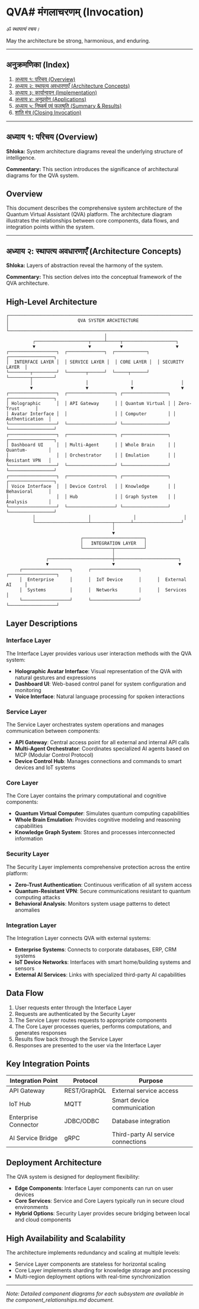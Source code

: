 # QVA# मंगलाचरणम् (Invocation)

_ॐ स्थापत्यं रचय।_

May the architecture be strong, harmonious, and enduring.

---

## अनुक्रमणिका (Index)

1. [अध्याय १: परिचय (Overview)](#adhyaya-1)
2. [अध्याय २: स्थापत्य अवधारणाएँ (Architecture Concepts)](#adhyaya-2)
3. [अध्याय ३: कार्यान्वयन (Implementation)](#adhyaya-3)
4. [अध्याय ४: अनुप्रयोग (Applications)](#adhyaya-4)
5. [अध्याय ५: निष्कर्ष एवं फलश्रुति (Summary & Results)](#adhyaya-5)
6. [शांति मंत्र (Closing Invocation)](#shanti)

---

## अध्याय १: परिचय (Overview) <a name="adhyaya-1"></a>

**Shloka:**
System architecture diagrams reveal the underlying structure of intelligence.

**Commentary:**
This section introduces the significance of architectural diagrams for the QVA system.

## Overview

This document describes the comprehensive system architecture of the Quantum Virtual Assistant (QVA) platform. The architecture diagram illustrates the relationships between core components, data flows, and integration points within the system.

---

## अध्याय २: स्थापत्य अवधारणाएँ (Architecture Concepts) <a name="adhyaya-2"></a>

**Shloka:**
Layers of abstraction reveal the harmony of the system.

**Commentary:**
This section delves into the conceptual framework of the QVA architecture.

## High-Level Architecture

```
┌───────────────────────────────────────────────────────────────────────────┐
│                          QVA SYSTEM ARCHITECTURE                           │
└───────────────────────────────────────────────────────────────────────────┘
                                     │
          ┌────────────────────┬─────┴─────┬────────────────────┐
          ▼                    ▼           ▼                    ▼
┌──────────────────┐  ┌──────────────┐  ┌────────────┐  ┌─────────────────┐
│  INTERFACE LAYER │  │ SERVICE LAYER │  │ CORE LAYER │  │ SECURITY LAYER  │
└────────┬─────────┘  └───────┬──────┘  └─────┬──────┘  └────────┬────────┘
         │                    │                │                  │
         ▼                    ▼                ▼                  ▼
┌──────────────────┐  ┌──────────────────┐ ┌─────────────────┐ ┌─────────────────┐
│ Holographic      │  │ API Gateway      │ │ Quantum Virtual │ │ Zero-Trust      │
│ Avatar Interface │  │                  │ │ Computer        │ │ Authentication  │
└──────────────────┘  └──────────────────┘ └─────────────────┘ └─────────────────┘
┌──────────────────┐  ┌──────────────────┐ ┌─────────────────┐ ┌─────────────────┐
│ Dashboard UI     │  │ Multi-Agent      │ │ Whole Brain     │ │ Quantum-        │
│                  │  │ Orchestrator     │ │ Emulation       │ │ Resistant VPN   │
└──────────────────┘  └──────────────────┘ └─────────────────┘ └─────────────────┘
┌──────────────────┐  ┌──────────────────┐ ┌─────────────────┐ ┌─────────────────┐
│ Voice Interface  │  │ Device Control   │ │ Knowledge       │ │ Behavioral      │
│                  │  │ Hub              │ │ Graph System    │ │ Analysis        │
└──────────────────┘  └──────────────────┘ └─────────────────┘ └─────────────────┘
          │                    │                │                  │
          └────────────────────┴────────┬──────┴──────────────────┘
                                        │
                                        ▼
                            ┌───────────────────────┐
                            │   INTEGRATION LAYER   │
                            └───────────┬───────────┘
                                        │
               ┌────────────────────────┼────────────────────────┐
               ▼                        ▼                        ▼
     ┌──────────────────┐      ┌──────────────────┐      ┌──────────────────┐
     │  Enterprise      │      │  IoT Device      │      │  External AI     │
     │  Systems         │      │  Networks        │      │  Services        │
     └──────────────────┘      └──────────────────┘      └──────────────────┘
```

## Layer Descriptions

### Interface Layer

The Interface Layer provides various user interaction methods with the QVA system:

- **Holographic Avatar Interface**: Visual representation of the QVA with natural gestures and expressions
- **Dashboard UI**: Web-based control panel for system configuration and monitoring
- **Voice Interface**: Natural language processing for spoken interactions

### Service Layer

The Service Layer orchestrates system operations and manages communication between components:

- **API Gateway**: Central access point for all external and internal API calls
- **Multi-Agent Orchestrator**: Coordinates specialized AI agents based on MCP (Modular Control Protocol)
- **Device Control Hub**: Manages connections and commands to smart devices and IoT systems

### Core Layer

The Core Layer contains the primary computational and cognitive components:

- **Quantum Virtual Computer**: Simulates quantum computing capabilities
- **Whole Brain Emulation**: Provides cognitive modeling and reasoning capabilities
- **Knowledge Graph System**: Stores and processes interconnected information

### Security Layer

The Security Layer implements comprehensive protection across the entire platform:

- **Zero-Trust Authentication**: Continuous verification of all system access
- **Quantum-Resistant VPN**: Secure communications resistant to quantum computing attacks
- **Behavioral Analysis**: Monitors system usage patterns to detect anomalies

### Integration Layer

The Integration Layer connects QVA with external systems:

- **Enterprise Systems**: Connects to corporate databases, ERP, CRM systems
- **IoT Device Networks**: Interfaces with smart home/building systems and sensors
- **External AI Services**: Links with specialized third-party AI capabilities

## Data Flow

1. User requests enter through the Interface Layer
2. Requests are authenticated by the Security Layer
3. The Service Layer routes requests to appropriate components
4. The Core Layer processes queries, performs computations, and generates responses
5. Results flow back through the Service Layer
6. Responses are presented to the user via the Interface Layer

## Key Integration Points

| Integration Point | Protocol | Purpose |
|-------------------|----------|----------|
| API Gateway | REST/GraphQL | External service access |
| IoT Hub | MQTT | Smart device communication |
| Enterprise Connector | JDBC/ODBC | Database integration |
| AI Service Bridge | gRPC | Third-party AI service connections |

## Deployment Architecture

The QVA system is designed for deployment flexibility:

- **Edge Components**: Interface Layer components can run on user devices
- **Core Services**: Service and Core Layers typically run in secure cloud environments
- **Hybrid Options**: Security Layer provides secure bridging between local and cloud components

## High Availability and Scalability

The architecture implements redundancy and scaling at multiple levels:

- Service Layer components are stateless for horizontal scaling
- Core Layer implements sharding for knowledge storage and processing
- Multi-region deployment options with real-time synchronization

---

*Note: Detailed component diagrams for each subsystem are available in the component_relationships.md document.*